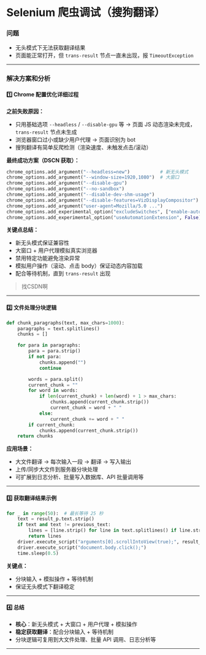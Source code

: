 
# Selenium 爬虫调试（搜狗翻译）

### 问题

* 无头模式下无法获取翻译结果
* 页面能正常打开，但 `trans-result` 节点一直未出现，报 `TimeoutException`

---

### 解决方案和分析

#### 1️⃣ Chrome 配置优化详细过程

**之前失败原因：**

* 只用基础选项 `--headless` / `--disable-gpu` 等
  → 页面 JS 动态渲染未完成，`trans-result` 节点未生成
* 浏览器窗口过小或缺少用户代理
  → 页面识别为 bot
* 搜狗翻译有简单反爬检测（渲染速度、未触发点击/滚动）

**最终成功方案（DSCN 获取）：**

```python
chrome_options.add_argument("--headless=new")           # 新无头模式
chrome_options.add_argument("--window-size=1920,1080")  # 大窗口
chrome_options.add_argument("--disable-gpu")            
chrome_options.add_argument("--no-sandbox")             
chrome_options.add_argument("--disable-dev-shm-usage")  
chrome_options.add_argument("--disable-features=VizDisplayCompositor")
chrome_options.add_argument("user-agent=Mozilla/5.0 ...")
chrome_options.add_experimental_option("excludeSwitches", ["enable-automation"])
chrome_options.add_experimental_option("useAutomationExtension", False)
```

**关键点总结：**

* 新无头模式保证兼容性
* 大窗口 + 用户代理模拟真实浏览器
* 禁用特定功能避免渲染异常
* 模拟用户操作（滚动、点击 body）保证动态内容加载
* 配合等待机制，直到 `trans-result` 出现

> 找CSDN啊

---

#### 2️⃣ 文件处理分块逻辑

```python
def chunk_paragraphs(text, max_chars=1000):
    paragraphs = text.splitlines()
    chunks = []

    for para in paragraphs:
        para = para.strip()
        if not para:
            chunks.append("")
            continue

        words = para.split()
        current_chunk = ""
        for word in words:
            if len(current_chunk) + len(word) + 1 > max_chars:
                chunks.append(current_chunk.strip())
                current_chunk = word + " "
            else:
                current_chunk += word + " "
        if current_chunk:
            chunks.append(current_chunk.strip())
    return chunks
```

**应用场景：**

* 大文件翻译 → 每次输入一段 → 翻译 → 写入输出
* 上传/同步大文件到服务器分块处理
* 可扩展到日志分析、批量写入数据库、API 批量调用等

---

#### 3️⃣ 获取翻译结果示例

```python
for _ in range(50):  # 最长等待 25 秒
    text = result_p.text.strip()
    if text and text != previous_text:
        lines = [line.strip() for line in text.splitlines() if line.strip() != ""]
        return lines
    driver.execute_script("arguments[0].scrollIntoView(true);", result_p)
    driver.execute_script("document.body.click();")
    time.sleep(0.5)
```

**关键点：**

* 分块输入 + 模拟操作 + 等待机制
* 保证无头模式下翻译稳定

---

#### 4️⃣ 总结

* **核心**：新无头模式 + 大窗口 + 用户代理 + 模拟操作
* **稳定获取翻译**：配合分块输入 + 等待机制
* 分块逻辑可复用到大文件处理、批量 API 调用、日志分析等

---
